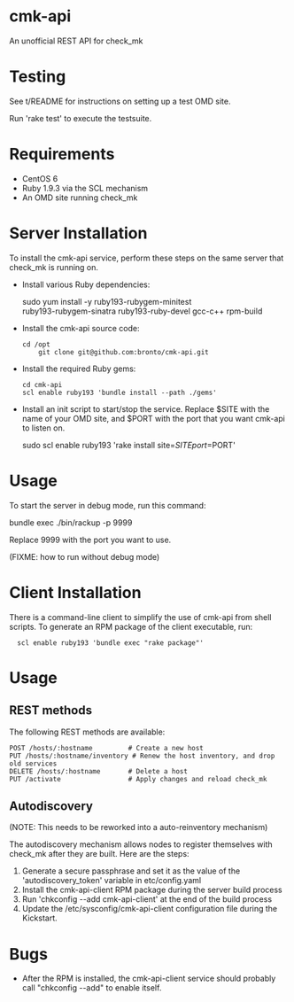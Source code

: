 cmk-api
=======

An unofficial REST API for check_mk


Testing
=======

See t/README for instructions on setting up a test OMD site.

Run 'rake test' to execute the testsuite.


Requirements
============

 * CentOS 6
 * Ruby 1.9.3 via the SCL mechanism
 * An OMD site running check_mk

Server Installation
===================

To install the cmk-api service, perform these steps on the same
server that check_mk is running on.

  * Install various Ruby dependencies:
	
      sudo yum install -y ruby193-rubygem-minitest \
          ruby193-rubygem-sinatra ruby193-ruby-devel gcc-c++ rpm-build

  * Install the cmk-api source code:

	    cd /opt
    	    git clone git@github.com:bronto/cmk-api.git

  * Install the required Ruby gems:

	    cd cmk-api
	    scl enable ruby193 'bundle install --path ./gems'
	
  * Install an init script to start/stop the service.
	  Replace $SITE with the name of your OMD site,
    and $PORT with the port that you want cmk-api to listen on.

  	  sudo scl enable ruby193 'rake install site=$SITE port=$PORT'

Usage
=====

To start the server in debug mode, run this command:

  bundle exec ./bin/rackup -p 9999

Replace 9999 with the port you want to use.

(FIXME: how to run without debug mode)


Client Installation
===================

There is a command-line client to simplify the use of cmk-api from
shell scripts. To generate an RPM package of the client executable,
run:

      scl enable ruby193 'bundle exec "rake package"'


Usage
=====

REST methods
------------

The following REST methods are available:

    POST /hosts/:hostname         # Create a new host 
    PUT /hosts/:hostname/inventory # Renew the host inventory, and drop old services
    DELETE /hosts/:hostname       # Delete a host
    PUT /activate                 # Apply changes and reload check_mk 

Autodiscovery
-------------

(NOTE: This needs to be reworked into a auto-reinventory mechanism)

The autodiscovery mechanism allows nodes to register themselves 
with check_mk after they are built. Here are the steps:

  1. Generate a secure passphrase and set it as the value of the 
     'autodiscovery_token' variable in etc/config.yaml
  1. Install the cmk-api-client RPM package during the server build process
  1. Run 'chkconfig --add cmk-api-client' at the end of the build process
  1. Update the /etc/sysconfig/cmk-api-client configuration file during 
     the Kickstart.

Bugs
====

 * After the RPM is installed, the cmk-api-client service should probably
   call "chkconfig --add" to enable itself.
